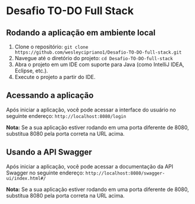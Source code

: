 # Desafio TO-DO Full Stack

## Rodando a aplicação em ambiente local

1. Clone o repositório: `git clone https://github.com/wesleycipriano1/Desafio-TO-DO-full-stack.git`
2. Navegue até o diretório do projeto: `cd Desafio-TO-DO-full-stack`
3. Abra o projeto em um IDE com suporte para Java (como IntelliJ IDEA, Eclipse, etc.).
4. Execute o projeto a partir do IDE.

## Acessando a aplicação

Após iniciar a aplicação, você pode acessar a interface do usuário no seguinte endereço: `http://localhost:8080/login`

**Nota:** Se a sua aplicação estiver rodando em uma porta diferente de 8080, substitua 8080 pela porta correta na URL acima.

## Usando a API Swagger

Após iniciar a aplicação, você pode acessar a documentação da API Swagger no seguinte endereço: `http://localhost:8080/swagger-ui/index.html#/`

**Nota:** Se a sua aplicação estiver rodando em uma porta diferente de 8080, substitua 8080 pela porta correta na URL acima.

